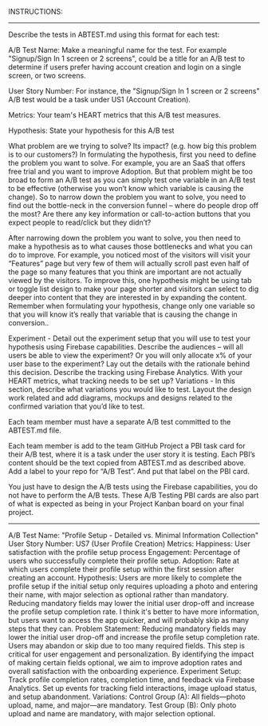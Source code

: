 INSTRUCTIONS:

****
Describe the tests in ABTEST.md using this format for each test:

A/B Test Name:  Make a meaningful name for the test. For example  "Signup/Sign In 1 screen or 2 screens", could be a title for an A/B test to determine if users prefer having account creation and login on a single screen, or two screens.

User Story Number: For instance, the "Signup/Sign In 1 screen or 2 screens" A/B test would be a task under US1 (Account Creation). 

Metrics:  Your team's HEART metrics that this A/B test measures.

Hypothesis: State your hypothesis for this A/B test

What problem are we trying to solve? Its impact? (e.g. how big this problem is to our customers?) In formulating the hypothesis, first you need to define the problem you want to solve. For example, you are an SaaS that offers free trial and you want to improve Adoption. But that problem might be too broad to form an A/B test as you can simply test one variable in an A/B test to be effective (otherwise you won’t know which variable is causing the change). So to narrow down the problem you want to solve, you need to find out the bottle-neck in the conversion funnel – where do people drop off the most? Are there any key information or call-to-action buttons that you expect people to read/click but they didn’t? 

After narrowing down the problem you want to solve, you then need to make a hypothesis as to what causes those bottlenecks and what you can do to improve. For example, you noticed most of the visitors will visit your “Features” page but very few of them will actually scroll past even half of the page so many features that you think are important are not actually viewed by the visitors. To improve this, one hypothesis might be using tab or toggle list design to make your page shorter and visitors can select to dig deeper into content that they are interested in by expanding the content. Remember when formulating your hypothesis, change only one variable so that you will know it’s really that variable that is causing the change in conversion..

Experiment - Detail out the experiment setup that you will use to test your hypothesis using Firebase capabilities. Describe the audiences – will all users be able to view the experiment? Or you will only allocate x% of your user base to the experiment? Lay out the details with the rationale behind this decision. Describe the tracking using Firebase Analytics. With your HEART metrics, what tracking needs to be set up? 
Variations - In this section, describe what variations you would like to test. Layout the design work related and add diagrams, mockups and designs related to the confirmed variation that you’d like to test.

Each team member must have a separate A/B test committed to the ABTEST.md file.

Each team member is add to the team GitHub Project a PBI task card for their A/B test, where it is a task under the user story it is testing.  Each PBI’s content should be the text copied from ABTEST.md as described above.  Add a label to your repo for “A/B Test”. And put that label on the PBI card.

 You just have to design the A/B tests using the Firebase capabilities, you do not have to perform the A/B tests. These A/B Testing PBI cards are also part of what is expected as being in your Project Kanban board on your final project.

****

A/B Test Name: "Profile Setup - Detailed vs. Minimal Information Collection"
User Story Number: US7 (User Profile Creation)
Metrics:
Happiness: User satisfaction with the profile setup process 
Engagement: Percentage of users who successfully complete their profile setup.
Adoption: Rate at which users complete their profile setup within the first session after creating an account.
Hypothesis:
Users are more likely to complete the profile setup if the initial setup only requires uploading a photo and entering their name, with major selection as optional rather than mandatory. Reducing mandatory fields may lower the initial user drop-off and increase the profile setup completion rate. I think it's better to have more information, but users want to access the app quicker, and will probably skip as many steps that they can.
Problem Statement:
Reducing mandatory fields may lower the initial user drop-off and increase the profile setup completion rate. Users may abandon or skip due to too many required fields. This step is critical for user engagement and personalization. By identifying the impact of making certain fields optional, we aim to improve adoption rates and overall satisfaction with the onboarding experience.
Experiment Setup:
Track profile completion rates, completion time, and feedback via Firebase Analytics. Set up events for tracking field interactions, image upload status, and setup abandonment.
Variations:
Control Group (A): All fields—photo upload, name, and major—are mandatory.
Test Group (B): Only photo upload and name are mandatory, with major selection optional.
